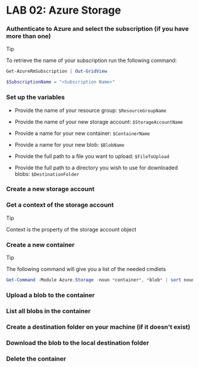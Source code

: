 # LAB 02: Azure Storage

### Authenticate to Azure and select the subscription (if you have more than one)

> [!TIP]
> To retrieve the name of your subscription run the following command:

```powershell
Get-AzureRmSubscription | Out-GridView

$SubscriptionName = "<Subscription Name>"
```

### Set up the variables

- Provide the name of your resource group: `$ResourceGroupName`

- Provide the name of your new storage account: `$StorageAccountName`

- Provide a name for your new container: `$ContainerName`

- Provide a name for your new blob: `$BlobName`

- Provide the full path to a file you want to upload: `$FileToUpload`

- Provide the full path to a directory you wish to use for downloaded blobs: `$DestinationFolder`

### Create a new storage account

### Get a context of the storage account

> [!TIP]
> Context is the property of the storage account object

### Create a new container

> [!TIP]
> The following command will give you a list of the needed cmdlets

```powershell
Get-Command -Module Azure.Storage -noun *container*, *blob* | sort noun | ft -GroupBy noun
```

### Upload a blob to the container

### List all blobs in the container

### Create a destination folder on your machine (if it doesn't exist)

### Download the blob to the local destination folder

### Delete the container
